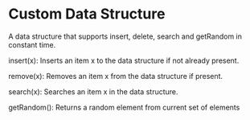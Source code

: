 # Custom Data Structure

A data structure that supports insert, delete, search and getRandom in constant time.

insert(x): Inserts an item x to the data structure if not already present.

remove(x): Removes an item x from the data structure if present.

search(x): Searches an item x in the data structure.

getRandom(): Returns a random element from current set of elements
